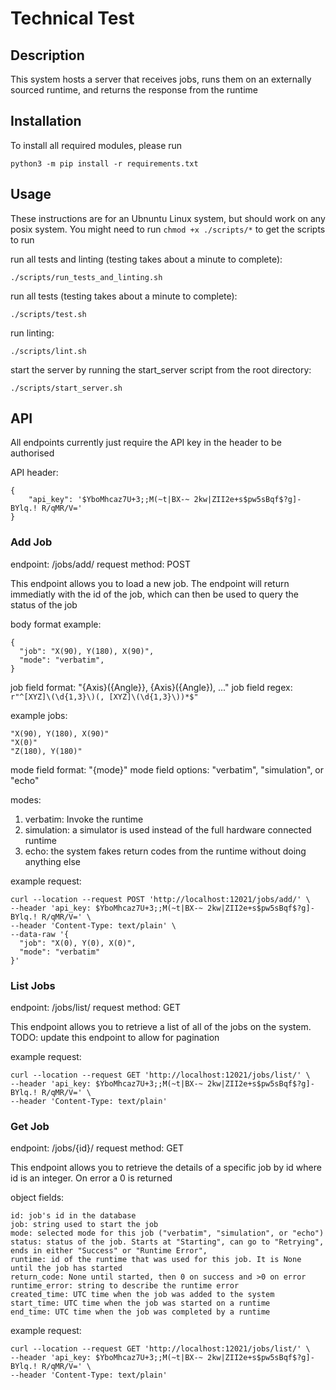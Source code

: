 # Technical Test

## Description

This system hosts a server that receives jobs, runs them on an externally
sourced runtime, and returns the response from the runtime

## Installation

To install all required modules, please run

    python3 -m pip install -r requirements.txt

## Usage

These instructions are for an Ubnuntu Linux system, but should work on any
posix system. You might need to run `chmod +x ./scripts/*` to get the scripts
to run

run all tests and linting (testing takes about a minute to complete):

    ./scripts/run_tests_and_linting.sh

run all tests (testing takes about a minute to complete):

    ./scripts/test.sh

run linting:

    ./scripts/lint.sh

start the server by running the start_server script from the root directory:

    ./scripts/start_server.sh

## API

All endpoints currently just require the API key in the header to be authorised

API header:

    {
        "api_key": '$YboMhcaz7U+3;;M(~t|BX-~ 2kw|ZII2e+s$pw5sBqf$?g]-BYlq.! R/qMR/V='
    }

### Add Job

endpoint: /jobs/add/
request method: POST

This endpoint allows you to load a new job. The endpoint will return immediatly
with the id of the job, which can then be used to query the status of the job

body format example:

    {
      "job": "X(90), Y(180), X(90)",
      "mode": "verbatim",
    }

job field format: "{Axis}({Angle}}, {Axis}({Angle}), ..."
job field regex: `r"^[XYZ]\(\d{1,3}\)(, [XYZ]\(\d{1,3}\))*$"`

example jobs:

    "X(90), Y(180), X(90)"
    "X(0)"
    "Z(180), Y(180)"

mode field format: "{mode}"
mode field options: "verbatim", "simulation", or "echo"

modes:

1. verbatim: Invoke the runtime
2. simulation: a simulator is used instead of the full hardware connected runtime
3. echo: the system fakes return codes from the runtime without doing anything else

example request:

    curl --location --request POST 'http://localhost:12021/jobs/add/' \
    --header 'api_key: $YboMhcaz7U+3;;M(~t|BX-~ 2kw|ZII2e+s$pw5sBqf$?g]-BYlq.! R/qMR/V=' \
    --header 'Content-Type: text/plain' \
    --data-raw '{
      "job": "X(0), Y(0), X(0)",
      "mode": "verbatim"
    }'

### List Jobs

endpoint: /jobs/list/
request method: GET

This endpoint allows you to retrieve a list of all of the jobs on the system.
TODO: update this endpoint to allow for pagination

example request:

    curl --location --request GET 'http://localhost:12021/jobs/list/' \
    --header 'api_key: $YboMhcaz7U+3;;M(~t|BX-~ 2kw|ZII2e+s$pw5sBqf$?g]-BYlq.! R/qMR/V=' \
    --header 'Content-Type: text/plain'

### Get Job

endpoint: /jobs/{id}/
request method: GET

This endpoint allows you to retrieve the details of a specific job by id where
id is an integer.
On error a 0 is returned

object fields:

    id: job's id in the database
    job: string used to start the job
    mode: selected mode for this job ("verbatim", "simulation", or "echo")
    status: status of the job. Starts at "Starting", can go to "Retrying", ends in either "Success" or "Runtime Error",
    runtime: id of the runtime that was used for this job. It is None until the job has started
    return_code: None until started, then 0 on success and >0 on error
    runtime_error: string to describe the runtime error
    created_time: UTC time when the job was added to the system
    start_time: UTC time when the job was started on a runtime
    end_time: UTC time when the job was completed by a runtime

example request:

    curl --location --request GET 'http://localhost:12021/jobs/list/' \
    --header 'api_key: $YboMhcaz7U+3;;M(~t|BX-~ 2kw|ZII2e+s$pw5sBqf$?g]-BYlq.! R/qMR/V=' \
    --header 'Content-Type: text/plain'
